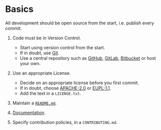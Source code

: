 # Basics

All development should be open source from the start, i.e. publish every commit.

1. Code must be in Version Control.
   * Start using version control from the start.
   * If in doubt, use [Git](https://git-scm.com/).
   * Use a central repository such as [GitHub](https://github.com/pricing), [GitLab](https://about.gitlab.com/gitlab-com/), [Bitbucket](https://bitbucket.org/product/pricing) or host your own.

1. Use an appropriate License.
   * Decide on an appropriate license before you first commit.
   * If in doubt, choose [APACHE-2.0](https://choosealicense.com/licenses/apache-2.0/) or [EUPL-1.1](https://choosealicense.com/licenses/eupl-1.1/).
   * Add the text in a `LICENSE.txt`.

1. Maintain a [`README.md`](02-readme.md).

1. [Documentation](03-documentation.md).

1. Specify contribution policies, in a `CONTRIBUTING.md`.


